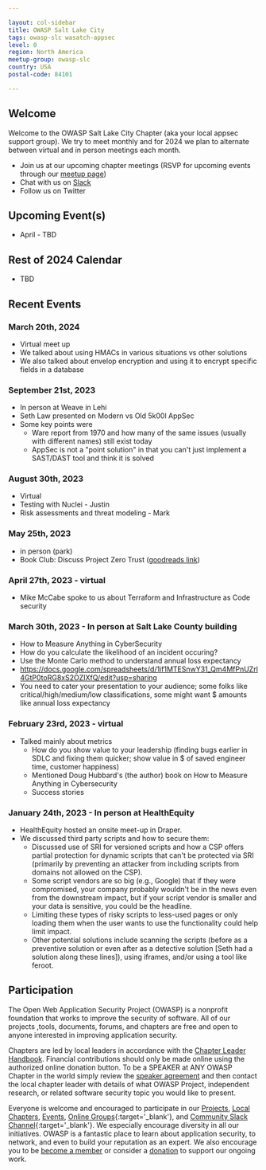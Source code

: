 ```yaml
---

layout: col-sidebar
title: OWASP Salt Lake City
tags: owasp-slc wasatch-appsec
level: 0
region: North America
meetup-group: owasp-slc
country: USA
postal-code: 84101

---
```


## Welcome
Welcome to the OWASP Salt Lake City Chapter (aka your local appsec support group). We try to meet monthly and for 2024 we plan to alternate between virtual and in person meetings each month. 
* Join us at our upcoming chapter meetings (RSVP for upcoming events through our [meetup page](https://meetup.com/owasp-slc/))
* Chat with us on [Slack](https://join.slack.com/t/wasatchappsec/shared_invite/zt-1wgxnyqpt-FgwaUExorcc3o5gbdpFdhw)
* Follow us on Twitter

## Upcoming Event(s)
* April - TBD

## Rest of 2024 Calendar
* TBD

## Recent Events
### March 20th, 2024
* Virtual meet up
* We talked about using HMACs in various situations vs other solutions
* We also talked about envelop encryption and using it to encrypt specific fields in a database

### September 21st, 2023
* In person at Weave in Lehi
* Seth Law presented on Modern vs Old 5k00l AppSec
* Some key points were
  * Ware report from 1970 and how many of the same issues (usually with different names) still exist today
  * AppSec is not a "point solution" in that you can't just implement a SAST/DAST tool and think it is solved

### August 30th, 2023
* Virtual
* Testing with Nuclei - Justin
* Risk assessments and threat modeling - Mark
  
### May 25th, 2023
* in person (park)
* Book Club: Discuss Project Zero Trust ([goodreads link](https://www.goodreads.com/book/show/60659055-project-zero-trust))
  
### April 27th, 2023 - virtual
* Mike McCabe spoke to us about Terraform and Infrastructure as Code security

### March 30th, 2023 - In person at Salt Lake County building
* How to Measure Anything in CyberSecurity
* How do you calculate the likelihood of an incident occuring?
* Use the Monte Carlo method to understand annual loss expectancy
* https://docs.google.com/spreadsheets/d/1if1MTESnwY31_Qm4MfPnUZrl4GtP0toRG8xS2OZIXfQ/edit?usp=sharing
* You need to cater your presentation to your audience; some folks like critical/high/medium/low classifications, some might want $ amounts like annual loss expectancy

### February 23rd, 2023 - virtual
* Talked mainly about metrics
  * How do you show value to your leadership (finding bugs earlier in SDLC and fixing them quicker; show value in $ of saved engineer time, customer happiness)
  * Mentioned Doug Hubbard's (the author) book on How to Measure Anything in Cybersecurity
  * Success stories

### January 24th, 2023 - In person at HealthEquity
* HealthEquity hosted an onsite meet-up in Draper.
* We discussed third party scripts and how to secure them:
  * Discussed use of SRI for versioned scripts and how a CSP offers partial protection for dynamic scripts that can't be protected via SRI (primarily by preventing an attacker from including scripts from domains not allowed on the CSP).
  * Some script vendors are so big (e.g., Google) that if they were compromised, your company probably wouldn't be in the news even from the downstream impact, but if your script vendor is smaller and your data is sensitive, you could be the headline.
  * Limiting these types of risky scripts to less-used pages or only loading them when the user wants to use the functionality could help limit impact.
  * Other potential solutions include scanning the scripts (before as a preventive solution or even after as a detective solution [Seth had a solution along these lines]), using iframes, and/or using a tool like feroot.

## Participation
The Open Web Application Security Project (OWASP) is a nonprofit foundation that works to improve the security of software. All of our projects ,tools, documents, forums, and chapters are free and open to anyone interested in improving application security. 

Chapters are led by local leaders in accordance with the [Chapter Leader Handbook](/www-policy/rules-of-procedure/chapter-handbook). Financial contributions should only be made online using the authorized online donation button. To be a SPEAKER at ANY OWASP Chapter in the world simply review the [speaker agreement](/www-policy/speaker-agreement) and then contact the local chapter leader with details of what OWASP Project, independent research, or related software security topic you would like to present.

Everyone is welcome and encouraged to participate in our [Projects](/projects), [Local Chapters](/chapters), [Events](/events), [Online Groups](https://groups.google.com/a/owasp.com/){:target='_blank'}, and [Community Slack Channel](https://owasp.slack.com/){:target='_blank'}. We especially encourage diversity in all our initiatives. OWASP is a fantastic place to learn about application security, to network, and even to build your reputation as an expert. We also encourage you to be [become a member](/membership) or consider a [donation](/donate) to support our ongoing work.

